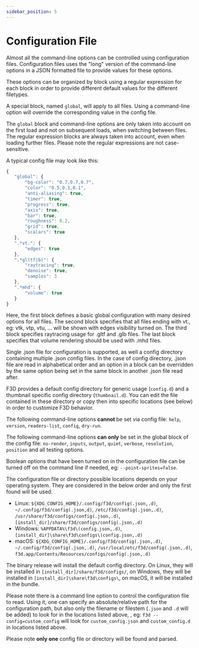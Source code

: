 ```yaml
---
sidebar_position: 5
---
```


# Configuration File

Almost all the command-line options can be controlled using configuration files.
Configuration files uses the "long" version of the command-line options in a JSON
formatted file to provide values for these options.

These options can be organized by block using a regular expression for each block
in order to provide different default values for the different filetypes.

A special block, named `global`, will apply to all files.
Using a command-line option will override the corresponding value in the config file.

The `global` block and command-line options are only taken into account on the first load
and not on subsequent loads, when switching between files.
The regular expression blocks are always taken into account, even when loading further files.
Please note the regular expressions are not case-sensitive.

A typical config file may look like this:

```javascript
{
   "global": {
       "bg-color": "0.7,0.7,0.7",
       "color": "0.5,0.1,0.1",
       "anti-aliasing": true,
       "timer": true,
       "progress": true,
       "axis": true,
       "bar": true,
       "roughness": 0.2,
       "grid": true,
       "scalars": true
   },
   ".*vt.": {
       "edges": true
   },
   ".*gl(tf|b)": {
       "raytracing": true,
       "denoise": true,
       "samples": 3
   },
   ".*mhd": {
       "volume": true
   }
}
```
Here, the first block defines a basic global configuration with many desired options for all files.
The second block specifies that all files ending with vt., eg: vtk, vtp, vtu, ... will be shown with edges visibility turned on.
The third block specifies raytracing usage for .gltf and .glb files.
The last block specifies that volume rendering should be used with .mhd files.

Single .json file for configuration is supported, as well a config directory containing multiple .json config files.
In the case of config directory, .json file are read in alphabetical order and an option in a block can be overridden
by the same option being set in the same block in another .json file read after.

F3D provides a default config directory for generic usage (`config.d`) and a thumbnail specific config directory (`thumbnail.d`).
You can edit the file contained in these directory or copy then into specific locations (see below) in order to customize F3D behavior.

The following command-line options <b> cannot </b> be set via config file:
`help`, `version`, `readers-list`, `config`, `dry-run`.

The following command-line options <b>can only</b> be set in the global block of the config file:
`no-render`, `inputs`, `output`, `quiet`, `verbose`, `resolution`, `position` and all testing options.

Boolean options that have been turned on in the configuration file can be turned
off on the command line if needed, eg: `--point-sprites=false`.

The configuration file or directory possible locations depends on your operating system.
They are considered in the below order and only the first found will be used.

 * Linux: `${XDG_CONFIG_HOME}/.config/f3d/config(.json,.d)`, `~/.config/f3d/config(.json,d)`, `/etc/f3d/config(.json,.d)`, `/usr/share/f3d/configs/config(.json,.d)`, `[install_dir]/share/f3d/configs/config(.json,.d)`
 * Windows: `%APPDATA%\f3d\(config.json,.d)`, `[install_dir]\share\f3d\configs\(config.json,.d)`
 * macOS: `${XDG_CONFIG_HOME}/.config/f3d/config(.json,.d)`, `~/.config/f3d/config(.json,.d)`, `/usr/local/etc/f3d/config(.json,.d)`, `f3d.app/Contents/Resources/configs/config(.json,.d)`

The binary release will install the default config directory.
On Linux, they will be installed in `[install_dir]/share/f3d/configs/`, on Windows, they will be installed in `[install_dir]\share\f3d\configs\`, on macOS, it will be installed in the bundle.

Please note there is a command line option to control the configuration file to read. Using it, one can specify an absolute/relative path for the configuration path, but also
only the filename or filestem (`.json` and `.d`  will be added) to look for in the locations listed above, , eg: `f3d --config=custom_config` will look
for `custom_config.json` and `custom_config.d` in locations listed above.

Please note <b>only one</b> config file or directory will be found and parsed.
